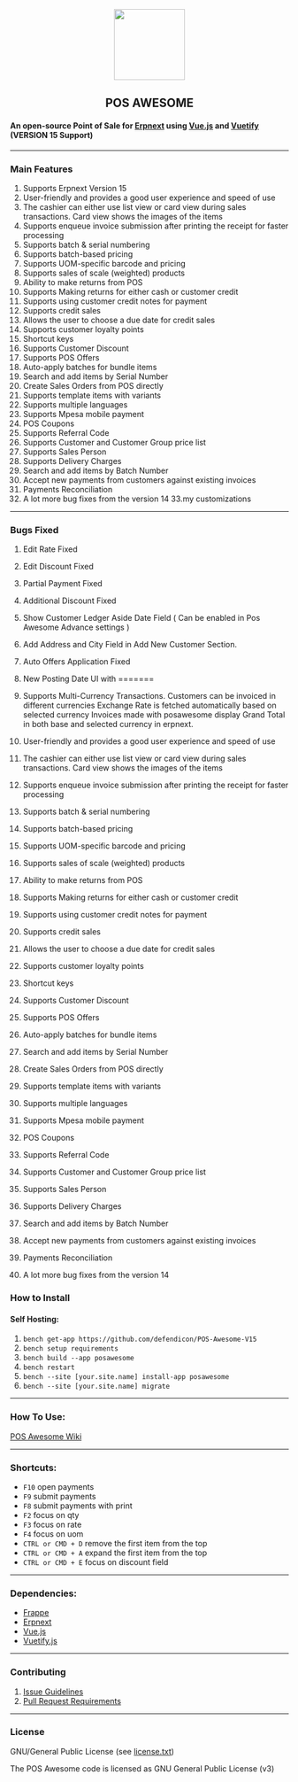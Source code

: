 <div align="center">
    <img src="https://frappecloud.com/files/pos.png" height="128">
    <h2>POS AWESOME</h2>
</div>

#### An open-source Point of Sale for [Erpnext](https://github.com/frappe/erpnext) using [Vue.js](https://github.com/vuejs/vue) and [Vuetify](https://github.com/vuetifyjs/vuetify) (VERSION 15 Support)

---

### Main Features

1. Supports Erpnext Version 15
2. User-friendly and provides a good user experience and speed of use
3. The cashier can either use list view or card view during sales transactions. Card view shows the images of the items
4. Supports enqueue invoice submission after printing the receipt for faster processing
5. Supports batch & serial numbering
6. Supports batch-based pricing
7. Supports UOM-specific barcode and pricing
8. Supports sales of scale (weighted) products
9. Ability to make returns from POS
10. Supports Making returns for either cash or customer credit
11. Supports using customer credit notes for payment
12. Supports credit sales
13. Allows the user to choose a due date for credit sales
14. Supports customer loyalty points
15. Shortcut keys
16. Supports Customer Discount
17. Supports POS Offers
18. Auto-apply batches for bundle items
19. Search and add items by Serial Number
20. Create Sales Orders from POS directly
21. Supports template items with variants
22. Supports multiple languages
23. Supports Mpesa mobile payment
24. POS Coupons
25. Supports Referral Code
26. Supports Customer and Customer Group price list
27. Supports Sales Person
28. Supports Delivery Charges
29. Search and add items by Batch Number
30. Accept new payments from customers against existing invoices
31. Payments Reconciliation
32. A lot more bug fixes from the version 14
33.my customizations
---

### Bugs Fixed
1. Edit Rate Fixed
2. Edit Discount Fixed
3. Partial Payment Fixed
4. Additional Discount Fixed
5. Show Customer Ledger Aside Date Field ( Can be enabled in Pos Awesome Advance settings )
6. Add Address and City Field in Add New Customer Section.
7. Auto Offers Application Fixed
8. New Posting Date UI with 
=======
2. Supports Multi-Currency Transactions.
    Customers can be invoiced in different currencies
    Exchange Rate is fetched automatically based on selected currency
    Invoices made with posawesome display Grand Total in both base and selected currency in erpnext.
    
3. User-friendly and provides a good user experience and speed of use
4. The cashier can either use list view or card view during sales transactions. Card view shows the images of the items
5. Supports enqueue invoice submission after printing the receipt for faster processing
6. Supports batch & serial numbering
7. Supports batch-based pricing
8. Supports UOM-specific barcode and pricing
9. Supports sales of scale (weighted) products
10. Ability to make returns from POS
11. Supports Making returns for either cash or customer credit
12. Supports using customer credit notes for payment
13. Supports credit sales
14. Allows the user to choose a due date for credit sales
15. Supports customer loyalty points
16. Shortcut keys
17. Supports Customer Discount
18. Supports POS Offers
19. Auto-apply batches for bundle items
20. Search and add items by Serial Number
21. Create Sales Orders from POS directly
22. Supports template items with variants
23. Supports multiple languages
24. Supports Mpesa mobile payment
25. POS Coupons
26. Supports Referral Code
27. Supports Customer and Customer Group price list
28. Supports Sales Person
29. Supports Delivery Charges
30. Search and add items by Batch Number
31. Accept new payments from customers against existing invoices
32. Payments Reconciliation
33. A lot more bug fixes from the version 14

### How to Install

#### Self Hosting:

1. `bench get-app https://github.com/defendicon/POS-Awesome-V15`
2. `bench setup requirements`
3. `bench build --app posawesome`
4. `bench restart`
5. `bench --site [your.site.name] install-app posawesome`
6. `bench --site [your.site.name] migrate`

---

### How To Use:

[POS Awesome Wiki](https://github.com/yrestom/POS-Awesome/wiki)

---

### Shortcuts:

- `F10` open payments
- `F9` submit payments
- `F8` submit payments with print
- `F2` focus on qty
- `F3` focus on rate
- `F4` focus on uom
- `CTRL or CMD + D` remove the first item from the top
- `CTRL or CMD + A` expand the first item from the top
- `CTRL or CMD + E` focus on discount field

---

### Dependencies:

- [Frappe](https://github.com/frappe/frappe)
- [Erpnext](https://github.com/frappe/erpnext)
- [Vue.js](https://github.com/vuejs/vue)
- [Vuetify.js](https://github.com/vuetifyjs/vuetify)

---

### Contributing

1. [Issue Guidelines](https://github.com/frappe/erpnext/wiki/Issue-Guidelines)
2. [Pull Request Requirements](https://github.com/frappe/erpnext/wiki/Contribution-Guidelines)

---

### License

GNU/General Public License (see [license.txt](https://github.com/yrestom/POS-Awesome/blob/master/license.txt))

The POS Awesome code is licensed as GNU General Public License (v3)
